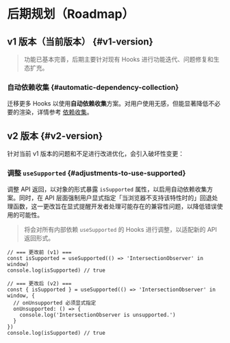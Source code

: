 # 后期规划（Roadmap）

## v1 版本（当前版本） \{#v1-version}

> 功能已基本完善，后期主要针对现有 Hooks 进行功能迭代、问题修复和生态扩充。

### 自动依赖收集 \{#automatic-dependency-collection}

迁移更多 Hooks 以使用**自动依赖收集**方案。对用户使用无感，但能显著降低不必要的渲染，详情参考 [依赖收集](/docs/features/dependencies-collection)。

## v2 版本 \{#v2-version}

针对当前 v1 版本的问题和不足进行改进优化，会引入破坏性变更：

### 调整 `useSupported` \{#adjustments-to-use-supported}

调整 API 返回，以对象的形式暴露 `isSupported` 属性，以启用自动依赖收集方案。同时，在 API 层面强制用户显式指定「当浏览器不支持该特性时的」回退处理函数，这一更改旨在显式提醒开发者处理可能存在的兼容性问题，以降低错误使用的可能性。

> 将会对所有内部依赖 `useSupported` 的 Hooks 进行调整，以适配新的 API 返回形式。

```tsx
// === 更改前 (v1) ===
const isSupported = useSupported(() => 'IntersectionObserver' in window)
console.log(isSupported) // true

// === 更改后 (v2) ===
const { isSupported } = useSupported(() => 'IntersectionObserver' in window, {
  // onUnsupported 必须显式指定
  onUnsupported: () => {
    console.log('IntersectionObserver is unsupported.')
  }
})
console.log(isSupported) // true
```

